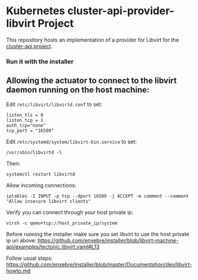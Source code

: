 # Kubernetes cluster-api-provider-libvirt Project

This repository hosts an implementation of a provider for Libvirt for the [cluster-api project](https://sigs.k8s.io/cluster-api).

### Run it with the installer
## Allowing the actuator to connect to the libvirt daemon running on the host machine:

Edit `/etc/libvirt/libvirtd.conf` to set:
```
listen_tls = 0
listen_tcp = 1
auth_tcp="none"
tcp_port = "16509"
```

Edit `/etc/systemd/system/libvirt-bin.service` to set:
```
/usr/sbin/libvirtd -l
```
Then:
```
systemctl restart libvirtd
```

Allow incoming connections:
```
iptables -I INPUT -p tcp --dport 16509 -j ACCEPT -m comment --comment "Allow insecure libvirt clients"
```

Verify you can connect through your host private ip:
```
virsh -c qemu+tcp://host_private_ip/system
```

Before running the installer make sure you set libvirt to use the host private ip uri above:
https://github.com/enxebre/installer/blob/libvirt-machine-api/examples/tectonic.libvirt.yaml#L13

Follow usual steps:
https://github.com/enxebre/installer/blob/master/Documentation/dev/libvirt-howto.md